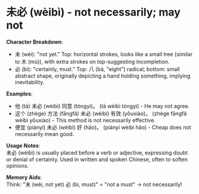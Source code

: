 # **未必 (wèibì) - not necessarily; may not**

**Character Breakdown**:  
- 未 (wèi): "not yet." Top: horizontal strokes, looks like a small tree (similar to 木 (mù)), with extra strokes on top-suggesting incompletion.  
- 必 (bì): "certainly, must." Top: 八 (bā, "eight") radical; bottom: small abstract shape, originally depicting a hand holding something, implying inevitability.

**Examples**:  
- 他 (tā) 未必 (wèibì) 同意 (tóngyì)。 (tā wèibì tóngyì) - He may not agree.  
- 这个 (zhège) 方法 (fāngfǎ) 未必 (wèibì) 有效 (yǒuxiào)。 (zhège fāngfǎ wèibì yǒuxiào) - This method is not necessarily effective.  
- 便宜 (piányí) 未必 (wèibì) 好 (hǎo)。 (piányí wèibì hǎo) - Cheap does not necessarily mean good.

**Usage Notes**:  
未必 (wèibì) is usually placed before a verb or adjective, expressing doubt or denial of certainty. Used in written and spoken Chinese, often to soften opinions.

**Memory Aids**:  
Think: "未 (wèi, not yet) 必 (bì, must)" = "not a must" → not necessarily!